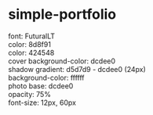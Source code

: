 # simple-portfolio

font: FuturalLT  
color: 8d8f91  
color: 424548  
cover background-color: dcdee0  
  shadow gradient: d5d7d9 - dcdee0 (24px)  
background-color: ffffff  
photo base: dcdee0  
opacity: 75%  
font-size: 12px, 60px  
